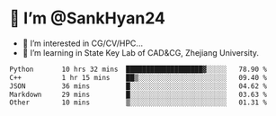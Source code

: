 # 👋 I’m @SankHyan24

- 👀 I’m interested in CG/CV/HPC...
- 🌱 I’m learning in State Key Lab of CAD&CG, Zhejiang University.

<!---
SankHyan24/SankHyan24 is a ✨ special ✨ repository because its `README.md` (this file) appears on your GitHub profile.
You can click the Preview link to take a look at your changes.
--->
<!--START_SECTION:waka-->

```txt
Python       10 hrs 32 mins  ███████████████████▓░░░░░   78.90 %
C++          1 hr 15 mins    ██▒░░░░░░░░░░░░░░░░░░░░░░   09.40 %
JSON         36 mins         █░░░░░░░░░░░░░░░░░░░░░░░░   04.62 %
Markdown     29 mins         █░░░░░░░░░░░░░░░░░░░░░░░░   03.63 %
Other        10 mins         ▒░░░░░░░░░░░░░░░░░░░░░░░░   01.31 %
```

<!--END_SECTION:waka-->
